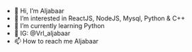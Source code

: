 - 👋 Hi, I’m Aljabaar
- 👀 I’m interested in ReactJS, NodeJS, Mysql, Python & C++
- 🌱 I’m currently learning Python
- 💞️ IG: @Vrl_aljabaar
- 📫 How to reach me Aljabaar

<!---
FileAljabaar/FileAljabaar is a ✨ special ✨ repository because its `README.md` (this file) appears on your GitHub profile.
You can click the Preview link to take a look at your changes.
--->
